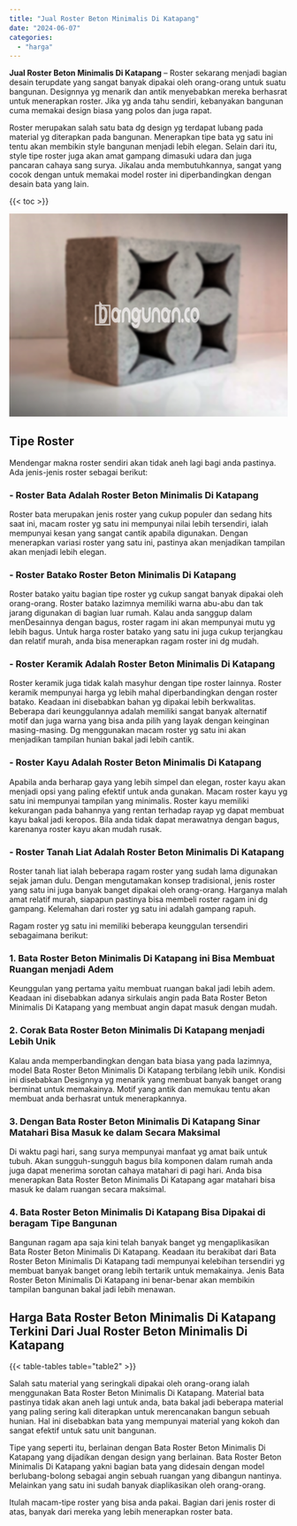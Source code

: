 ```yaml
---
title: "Jual Roster Beton Minimalis Di Katapang"
date: "2024-06-07"
categories: 
  - "harga"
---
```


**Jual Roster Beton Minimalis Di Katapang** – Roster sekarang menjadi bagian desain terupdate yang sangat banyak dipakai oleh orang-orang untuk suatu bangunan. Designnya yg menarik dan antik menyebabkan mereka berhasrat untuk menerapkan roster. Jika yg anda tahu sendiri, kebanyakan bangunan cuma memakai design biasa yang polos dan juga rapat.

Roster merupakan salah satu bata dg design yg terdapat lubang pada material yg diterapkan pada bangunan. Menerapkan tipe bata yg satu ini tentu akan membikin style bangunan menjadi lebih elegan. Selain dari itu, style tipe roster juga akan amat gampang dimasuki udara dan juga pancaran cahaya sang surya. Jikalau anda membutuhkannya, sangat yang cocok dengan untuk memakai model roster ini diperbandingkan dengan desain bata yang lain.

{{< toc >}}

![Jual Roster Beton Minimalis Di Katapang](/images/bata-roster-minimalis-23.png)

## Tipe Roster

Mendengar makna roster sendiri akan tidak aneh lagi bagi anda pastinya. Ada jenis-jenis roster sebagai berikut:

### \- Roster Bata Adalah Roster Beton Minimalis Di Katapang

Roster bata merupakan jenis roster yang cukup populer dan sedang hits saat ini, macam roster yg satu ini mempunyai nilai lebih tersendiri, ialah mempunyai kesan yang sangat cantik apabila digunakan. Dengan menerapkan variasi roster yang satu ini, pastinya akan menjadikan tampilan akan menjadi lebih elegan.

### \- Roster Batako Roster Beton Minimalis Di Katapang

Roster batako yaitu bagian tipe roster yg cukup sangat banyak dipakai oleh orang-orang. Roster batako lazimnya memiliki warna abu-abu dan tak jarang digunakan di bagian luar rumah. Kalau anda sanggup dalam menDesainnya dengan bagus, roster ragam ini akan mempunyai mutu yg lebih bagus. Untuk harga roster batako yang satu ini juga cukup terjangkau dan relatif murah, anda bisa menerapkan ragam roster ini dg mudah.

### \- Roster Keramik Adalah Roster Beton Minimalis Di Katapang

Roster keramik juga tidak kalah masyhur dengan tipe roster lainnya. Roster keramik mempunyai harga yg lebih mahal diperbandingkan dengan roster batako. Keadaan ini disebabkan bahan yg dipakai lebih berkwalitas. Beberapa dari keunggulannya adalah memiliki sangat banyak alternatif motif dan juga warna yang bisa anda pilih yang layak dengan keinginan masing-masing. Dg menggunakan macam roster yg satu ini akan menjadikan tampilan hunian bakal jadi lebih cantik.

### \- Roster Kayu Adalah Roster Beton Minimalis Di Katapang

Apabila anda berharap gaya yang lebih simpel dan elegan, roster kayu akan menjadi opsi yang paling efektif untuk anda gunakan. Macam roster kayu yg satu ini mempunyai tampilan yang minimalis. Roster kayu memiliki kekurangan pada bahannya yang rentan terhadap rayap yg dapat membuat kayu bakal jadi keropos. Bila anda tidak dapat merawatnya dengan bagus, karenanya roster kayu akan mudah rusak.

### \- Roster Tanah Liat Adalah Roster Beton Minimalis Di Katapang

Roster tanah liat ialah beberapa ragam roster yang sudah lama digunakan sejak jaman dulu. Dengan mengutamakan konsep tradisional, jenis roster yang satu ini juga banyak banget dipakai oleh orang-orang. Harganya malah amat relatif murah, siapapun pastinya bisa membeli roster ragam ini dg gampang. Kelemahan dari roster yg satu ini adalah gampang rapuh.

Ragam roster yg satu ini memiliki beberapa keunggulan tersendiri sebagaimana berikut:

### 1\. Bata Roster Beton Minimalis Di Katapang ini Bisa Membuat Ruangan menjadi Adem

Keunggulan yang pertama yaitu membuat ruangan bakal jadi lebih adem. Keadaan ini disebabkan adanya sirkulais angin pada Bata Roster Beton Minimalis Di Katapang yang membuat angin dapat masuk dengan mudah.

### 2\. Corak Bata Roster Beton Minimalis Di Katapang menjadi Lebih Unik

Kalau anda memperbandingkan dengan bata biasa yang pada lazimnya, model Bata Roster Beton Minimalis Di Katapang terbilang lebih unik. Kondisi ini disebabkan Designnya yg menarik yang membuat banyak banget orang berminat untuk memakainya. Motif yang antik dan memukau tentu akan membuat anda berhasrat untuk menerapkannya.

### 3\. Dengan Bata Roster Beton Minimalis Di Katapang Sinar Matahari Bisa Masuk ke dalam Secara Maksimal

Di waktu pagi hari, sang surya mempunyai manfaat yg amat baik untuk tubuh. Akan sungguh-sungguh bagus bila komponen dalam rumah anda juga dapat menerima sorotan cahaya matahari di pagi hari. Anda bisa menerapkan Bata Roster Beton Minimalis Di Katapang agar matahari bisa masuk ke dalam ruangan secara maksimal.

### 4\. Bata Roster Beton Minimalis Di Katapang Bisa Dipakai di beragam Tipe Bangunan

Bangunan ragam apa saja kini telah banyak banget yg mengaplikasikan Bata Roster Beton Minimalis Di Katapang. Keadaan itu berakibat dari Bata Roster Beton Minimalis Di Katapang tadi mempunyai kelebihan tersendiri yg membuat banyak banget orang lebih tertarik untuk memakainya. Jenis Bata Roster Beton Minimalis Di Katapang ini benar-benar akan membikin tampilan bangunan bakal jadi lebih menawan.

## Harga Bata Roster Beton Minimalis Di Katapang Terkini Dari Jual Roster Beton Minimalis Di Katapang

{{< table-tables table="table2" >}}

Salah satu material yang seringkali dipakai oleh orang-orang ialah menggunakan Bata Roster Beton Minimalis Di Katapang. Material bata pastinya tidak akan aneh lagi untuk anda, bata bakal jadi beberapa material yang paling sering kali diterapkan untuk merencanakan bangun sebuah hunian. Hal ini disebabkan bata yang mempunyai material yang kokoh dan sangat efektif untuk satu unit bangunan.

Tipe yang seperti itu, berlainan dengan Bata Roster Beton Minimalis Di Katapang yang dijadikan dengan design yang berlainan. Bata Roster Beton Minimalis Di Katapang yakni bagian bata yang didesain dengan model berlubang-bolong sebagai angin sebuah ruangan yang dibangun nantinya. Melainkan yang satu ini sudah banyak diaplikasikan oleh orang-orang.

Itulah macam-tipe roster yang bisa anda pakai. Bagian dari jenis roster di atas, banyak dari mereka yang lebih menerapkan roster bata.

